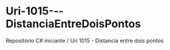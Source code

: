 # Uri-1015---DistanciaEntreDoisPontos
Repositório C# iniciante / Uri 1015 - Distancia entre dois pontos

